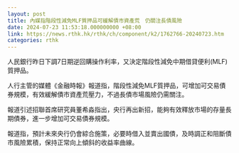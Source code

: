 ```yaml
---
layout: post
title: 內媒指階段性減免MLF質押品可緩解債市資產荒　仍關注長債風險
date: 2024-07-23 11:53:18.000000000 +08:00
link: https://news.rthk.hk/rthk/ch/component/k2/1762766-20240723.htm
categories: rthk
---
```


人民銀行昨日下調7日期逆回購操作利率，又決定階段性減免中期借貸便利(MLF)質押品。

人行主管的媒體《金融時報》報道指，階段性減免MLF質押品，可增加可交易債券規模，有效緩解債市資產荒壓力，不過長債市場風險仍需關注。

報道引述招聯首席研究員董希淼指出，央行再出新招，能夠有效釋放市場的存量長期債券，進一步增加可交易債券規模。

報道指，預計未來央行仍會綜合施策，必要時借入並賣出國債，及時調正和阻斷債市風險累積，保持正常向上傾斜的收益率曲線。
